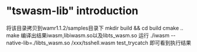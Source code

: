 # "tswasm-lib" introduction
将该目录拷贝到wamr1.1.2/samples目录下
mkdir build && cd build
cmake ..
make
编译出结果iwasm,libiwasm.so以及libts_wasm.so
 运行
 ./iwasm --native-lib=./libts_wasm.so /xxx/tsshell.wasm test_trycatch
 即可看到执行结果




